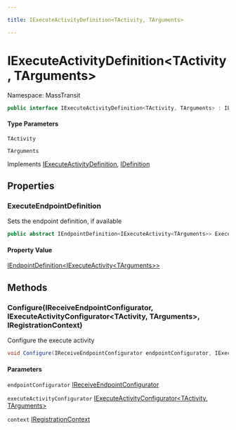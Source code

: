 ```yaml
---

title: IExecuteActivityDefinition<TActivity, TArguments>

---
```


# IExecuteActivityDefinition\<TActivity, TArguments\>

Namespace: MassTransit

```csharp
public interface IExecuteActivityDefinition<TActivity, TArguments> : IExecuteActivityDefinition, IDefinition
```

#### Type Parameters

`TActivity`<br/>

`TArguments`<br/>

Implements [IExecuteActivityDefinition](../masstransit/iexecuteactivitydefinition), [IDefinition](../masstransit/idefinition)

## Properties

### **ExecuteEndpointDefinition**

Sets the endpoint definition, if available

```csharp
public abstract IEndpointDefinition<IExecuteActivity<TArguments>> ExecuteEndpointDefinition { set; }
```

#### Property Value

[IEndpointDefinition\<IExecuteActivity\<TArguments\>\>](../masstransit/iendpointdefinition-1)<br/>

## Methods

### **Configure(IReceiveEndpointConfigurator, IExecuteActivityConfigurator\<TActivity, TArguments\>, IRegistrationContext)**

Configure the execute activity

```csharp
void Configure(IReceiveEndpointConfigurator endpointConfigurator, IExecuteActivityConfigurator<TActivity, TArguments> executeActivityConfigurator, IRegistrationContext context)
```

#### Parameters

`endpointConfigurator` [IReceiveEndpointConfigurator](../masstransit/ireceiveendpointconfigurator)<br/>

`executeActivityConfigurator` [IExecuteActivityConfigurator\<TActivity, TArguments\>](../masstransit/iexecuteactivityconfigurator-2)<br/>

`context` [IRegistrationContext](../masstransit/iregistrationcontext)<br/>
